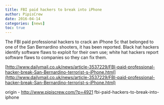 ```yaml
---
title: FBI paid hackers to break into iPhone
author: PipisCrew
date: 2016-04-14
categories: [news]
toc: true
---
```


The FBI paid professional hackers to crack an iPhone 5c that belonged to one of the San Bernardino shooters, it has been reported. Black hat hackers identify software flaws to exploit for their own use; white hat hackers report software flaws to companies so they can fix them.

[http://www.dailymail.co.uk/news/article-3537229/FBI-paid-professional-hacker-break-San-Bernardino-terrorist-s-iPhone.html](http://www.dailymail.co.uk/news/article-3537229/FBI-paid-professional-hacker-break-San-Bernardino-terrorist-s-iPhone.html)

origin - http://www.pipiscrew.com/?p=4921 fbi-paid-hackers-to-break-into-iphone